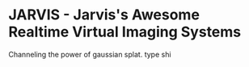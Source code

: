 # JARVIS - Jarvis's Awesome Realtime Virtual Imaging Systems

Channeling the power of gaussian splat. type shi
